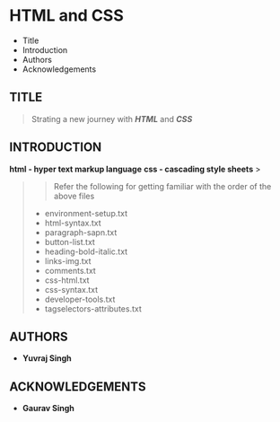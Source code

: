 # HTML and CSS

- Title
- Introduction
- Authors
- Acknowledgements

## TITLE

> Strating a new journey with ***HTML*** and ***CSS***

## INTRODUCTION

**html - hyper text markup language**
**css - cascading style sheets** >

>> Refer the following for getting familiar with the order of the above files
>
> - environment-setup.txt
> - html-syntax.txt
> - paragraph-sapn.txt
> - button-list.txt
> - heading-bold-italic.txt
> - links-img.txt
> - comments.txt
> - css-html.txt
> - css-syntax.txt
> - developer-tools.txt
> - tagselectors-attributes.txt
>

## AUTHORS

- **Yuvraj Singh**

## ACKNOWLEDGEMENTS

- **Gaurav Singh**

